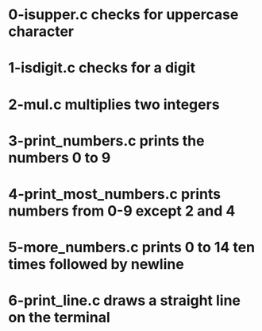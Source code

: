 # 0-isupper.c checks for uppercase character
# 1-isdigit.c checks for a digit
# 2-mul.c multiplies two integers
# 3-print_numbers.c prints the numbers 0 to 9
# 4-print_most_numbers.c prints numbers from 0-9 except 2 and 4
# 5-more_numbers.c prints 0 to 14 ten times followed by newline
# 6-print_line.c draws a straight line on the terminal
